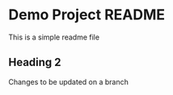 # Demo Project README

This is a simple readme file


## Heading 2
Changes to be updated
on a branch
